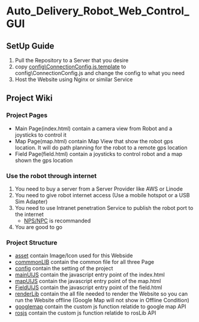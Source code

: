 # Auto_Delivery_Robot_Web_Control_GUI

## SetUp Guide

1. Pull the Repository to a Server that you desire
2. copy [config\ConnectionConfig.js.template](https://github.com/CMPE195-Group-28-Auto-Delivery-Robot/Auto_Delivery_Robot_Web_Control_GUI/tree/master/config/ConnectionConfig.js.template) to config\ConnectionConfig.js and change the config to what you need
3. Host the Website using Nginx or similar Service

## Project Wiki

### Project Pages

* Main Page(index.html) contain a camera view from Robot and a joysticks to control it
* Map Page(map.html) contain Map View that show the robot gps location. It will do path planning for the robot to a remote gps location
* Field Page(field.html) contain a joysticks to control robot and a map shown the gps location

### Use the robot through internet

1. You need to buy a server from a Server Provider like AWS or Linode
2. You need to give robot internet access (Use a mobile hotspot or a USB Sim Adapter)
3. You need to use Intranet penetration Service to publish the robot port to the internet
   * [NPS/NPC](https://github.com/ehang-io/nps/) is recommanded
4. You are good to go

### Project Structure

* [asset](https://github.com/CMPE195-Group-28-Auto-Delivery-Robot/Auto_Delivery_Robot_Web_Control_GUI/tree/master/asset) contain Image/Icon used for this Webside
* [commmonLIB](https://github.com/CMPE195-Group-28-Auto-Delivery-Robot/Auto_Delivery_Robot_Web_Control_GUI/tree/master/commmonLIB) contain the common file for all three Page
* [config](https://github.com/CMPE195-Group-28-Auto-Delivery-Robot/Auto_Delivery_Robot_Web_Control_GUI/tree/master/config) contain the setting of the project
* [mainUIJS](https://github.com/CMPE195-Group-28-Auto-Delivery-Robot/Auto_Delivery_Robot_Web_Control_GUI/tree/master/mainUIJS) contain the javascript entry point of the index.html
* [mapUIJS](https://github.com/CMPE195-Group-28-Auto-Delivery-Robot/Auto_Delivery_Robot_Web_Control_GUI/tree/master/mapUIJS) contain the javascript entry point of the map.html
* [FieldUIJS](https://github.com/CMPE195-Group-28-Auto-Delivery-Robot/Auto_Delivery_Robot_Web_Control_GUI/tree/master/FieldUIJS) contain the javascript entry point of the field.html
* [renderLib](https://github.com/CMPE195-Group-28-Auto-Delivery-Robot/Auto_Delivery_Robot_Web_Control_GUI/tree/master/renderLib) contain the all file needed to render the Website so you can run the Website offline (Google Map will not show in Offline Condition)
* [googlemap](https://github.com/CMPE195-Group-28-Auto-Delivery-Robot/Auto_Delivery_Robot_Web_Control_GUI/tree/master/googlemap) contain the custom js function relatide to google map API
* [rosjs](https://github.com/CMPE195-Group-28-Auto-Delivery-Robot/Auto_Delivery_Robot_Web_Control_GUI/tree/master/rosjs) contain the custom js function relatide to rosLib API
